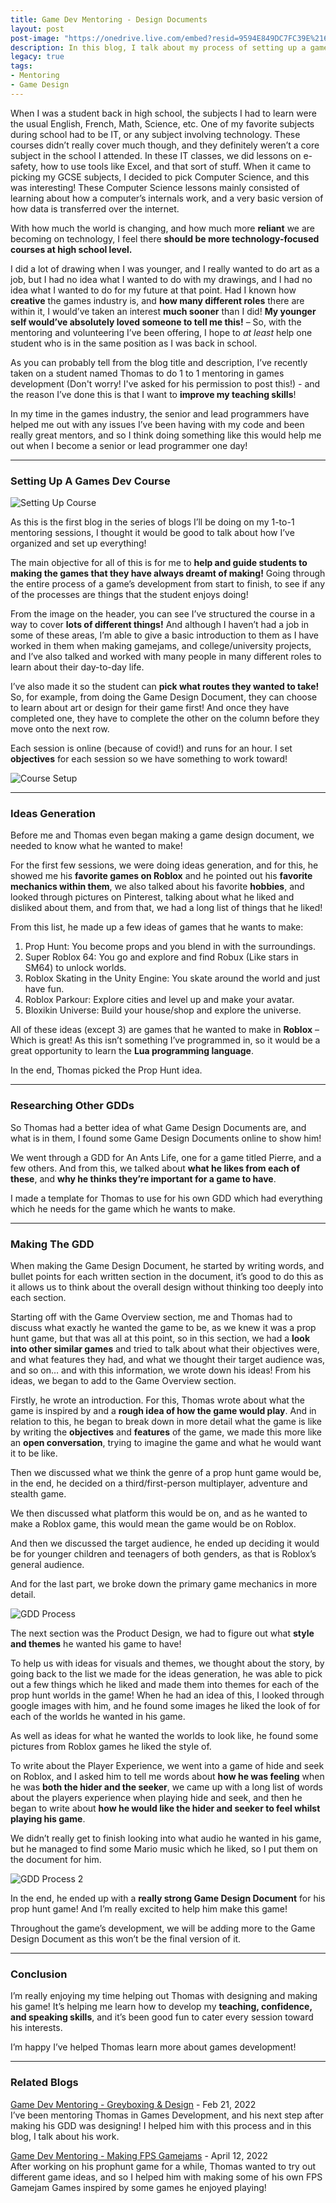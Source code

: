 ```yaml
---
title: Game Dev Mentoring - Design Documents
layout: post
post-image: "https://onedrive.live.com/embed?resid=9594E849DC7FC39E%2161098&authkey=%21ACXxT73s6vzH56g&width=1920&height=1634"
description: In this blog, I talk about my process of setting up a games development course for a student I've began mentoring 1 to 1, and the process of helping him make a design document for a game which he wants to make.
legacy: true
tags:
- Mentoring
- Game Design
---
```


When I was a student back in high school, the subjects I had to learn were the usual English, French, Math, Science, etc.
One of my favorite subjects during school had to be IT, or any subject involving technology. These courses didn’t really cover much though, and they definitely weren’t a core subject in the school I attended.
In these IT classes, we did lessons on e-safety, how to use tools like Excel, and that sort of stuff.
When it came to picking my GCSE subjects, I decided to pick Computer Science, and this was interesting! These Computer Science lessons mainly consisted of learning about how a computer’s internals work, and a very basic version of how data is transferred over the internet.

With how much the world is changing, and how much more **reliant** we are becoming on technology, I feel there **should be more technology-focused courses at high school level.**

I did a lot of drawing when I was younger, and I really wanted to do art as a job, but I had no idea what I wanted to do with my drawings, and I had no idea what I wanted to do for my future at that point.
Had I known how **creative** the games industry is, and **how many different roles** there are within it, I would’ve taken an interest **much sooner** than I did!
**My younger self would’ve absolutely loved someone to tell me this!** – So, with the mentoring and volunteering I’ve been offering, I hope to *at least* help one student who is in the same position as I was back in school.

As you can probably tell from the blog title and description, I’ve recently taken on a student named Thomas to do 1 to 1 mentoring in games development (Don't worry! I've asked for his permission to post this!) - and the reason I’ve done this is that I want to **improve my teaching skills**!

In my time in the games industry, the senior and lead programmers have helped me out with any issues I’ve been having with my code and been really great mentors, and so I think doing something like this would help me out when I become a senior or lead programmer one day!

---

### Setting Up A Games Dev Course

![Setting Up Course](https://onedrive.live.com/embed?resid=9594E849DC7FC39E%2161090&authkey=%21APAS6zSJe--9U_U&width=1600&height=645)

As this is the first blog in the series of blogs I’ll be doing on my 1-to-1 mentoring sessions, I thought it would be good to talk about how I’ve organized and set up everything!

The main objective for all of this is for me to **help and guide students to making the games that they have always dreamt of making!** Going through the entire process of a game’s development from start to finish, to see if any of the processes are things that the student enjoys doing!

From the image on the header, you can see I’ve structured the course in a way to cover **lots of different things!** And although I haven’t had a job in some of these areas, I’m able to give a basic introduction to them as I have worked in them when making gamejams, and college/university projects, and I’ve also talked and worked with many people in many different roles to learn about their day-to-day life.

I’ve also made it so the student can **pick what routes they wanted to take!** So, for example, from doing the Game Design Document, they can choose to learn about art or design for their game first! And once they have completed one, they have to complete the other on the column before they move onto the next row.

Each session is online (because of covid!) and runs for an hour. I set **objectives** for each session so we have something to work toward!

![Course Setup](https://onedrive.live.com/embed?resid=9594E849DC7FC39E%2161114&authkey=%21AERzlAW1gSDZ074&width=1024)

---

### Ideas Generation

Before me and Thomas even began making a game design document, we needed to know what he wanted to make!

For the first few sessions, we were doing ideas generation, and for this, he showed me his **favorite games on Roblox** and he pointed out his **favorite mechanics within them**, we also talked about his favorite **hobbies**, and looked through pictures on Pinterest, talking about what he liked and disliked about them, and from that, we had a long list of things that he liked!

From this list, he made up a few ideas of games that he wants to make:
1. Prop Hunt: You become props and you blend in with the surroundings.
2. Super Roblox 64: You go and explore and find Robux (Like stars in SM64) to unlock worlds.
3. Roblox Skating in the Unity Engine: You skate around the world and just have fun.
4. Roblox Parkour: Explore cities and level up and make your avatar.
5. Bloxikin Universe: Build your house/shop and explore the universe.

All of these ideas (except 3) are games that he wanted to make in **Roblox** – Which is great! As this isn’t something I’ve programmed in, so it would be a great opportunity to learn the **Lua programming language**.

In the end, Thomas picked the Prop Hunt idea.

---

### Researching Other GDDs

So Thomas had a better idea of what Game Design Documents are, and what is in them, I found some Game Design Documents online to show him!

We went through a GDD for An Ants Life, one for a game titled Pierre, and a few others. And from this, we talked about **what he likes from each of these**, and **why he thinks they’re important for a game to have**.

I made a template for Thomas to use for his own GDD which had everything which he needs for the game which he wants to make.

---

### Making The GDD

When making the Game Design Document, he started by writing words, and bullet points for each written section in the document, it’s good to do this as it allows us to think about the overall design without thinking too deeply into each section.

Starting off with the Game Overview section, me and Thomas had to discuss what exactly he wanted the game to be, as we knew it was a prop hunt game, but that was all at this point, so in this section, we had a **look into other similar games** and tried to talk about what their objectives were, and what features they had, and what we thought their target audience was, and so on… and with this information, we wrote down his ideas!
From his ideas, we began to add to the Game Overview section.

Firstly, he wrote an introduction. For this, Thomas wrote about what the game is inspired by and a **rough idea of how the game would play**. And in relation to this, he began to break down in more detail what the game is like by writing the **objectives** and **features** of the game, we made this more like an **open conversation**, trying to imagine the game and what he would want it to be like.

Then we discussed what we think the genre of a prop hunt game would be, in the end, he decided on a third/first-person multiplayer, adventure and stealth game.

We then discussed what platform this would be on, and as he wanted to make a Roblox game, this would mean the game would be on Roblox.

And then we discussed the target audience, he ended up deciding it would be for younger children and teenagers of both genders, as that is Roblox’s general audience.

And for the last part, we broke down the primary game mechanics in more detail.

![GDD Process](https://onedrive.live.com/embed?resid=9594E849DC7FC39E%2161115&authkey=%21AKufo5IseE97B6U&width=1024)

The next section was the Product Design, we had to figure out what **style and themes** he wanted his game to have!

To help us with ideas for visuals and themes, we thought about the story, by going back to the list we made for the ideas generation, he was able to pick out a few things which he liked and made them into themes for each of the prop hunt worlds in the game!
When he had an idea of this, I looked through google images with him, and he found some images he liked the look of for each of the worlds he wanted in his game.

As well as ideas for what he wanted the worlds to look like, he found some pictures from Roblox games he liked the style of.

To write about the Player Experience, we went into a game of hide and seek on Roblox, and I asked him to tell me words about **how he was feeling** when he was **both the hider and the seeker**, we came up with a long list of words about the players experience when playing hide and seek, and then he began to write about **how he would like the hider and seeker to feel whilst playing his game**.

We didn’t really get to finish looking into what audio he wanted in his game, but he managed to find some Mario music which he liked, so I put them on the document for him.

![GDD Process 2](https://onedrive.live.com/embed?resid=9594E849DC7FC39E%2161116&authkey=%21AD2j5i3UawfZwII&width=1024)

In the end, he ended up with a **really strong Game Design Document** for his prop hunt game! And I’m really excited to help him make this game!

Throughout the game’s development, we will be adding more to the Game Design Document as this won’t be the final version of it.

---

### Conclusion

I’m really enjoying my time helping out Thomas with designing and making his game! It’s helping me learn how to develop my **teaching, confidence, and speaking skills**, and it’s been good fun to cater every session toward his interests.

I’m happy I’ve helped Thomas learn more about games development!

---

### Related Blogs

[Game Dev Mentoring - Greyboxing & Design](/blog/game-dev-mentoring-greyboxing-design) - Feb 21, 2022  
I’ve been mentoring Thomas in Games Development, and his next step after making his GDD was designing! I helped him with this process and in this blog, I talk about his work.

[Game Dev Mentoring - Making FPS Gamejams](/blog/game-dev-mentoring-making-fps-gamejams) - April 12, 2022  
After working on his prophunt game for a while, Thomas wanted to try out different game ideas, and so I helped him with making some of his own FPS Gamejam Games inspired by some games he enjoyed playing!

